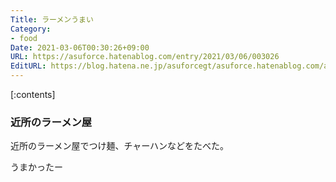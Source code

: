 ```yaml
---
Title: ラーメンうまい
Category:
- food
Date: 2021-03-06T00:30:26+09:00
URL: https://asuforce.hatenablog.com/entry/2021/03/06/003026
EditURL: https://blog.hatena.ne.jp/asuforcegt/asuforce.hatenablog.com/atom/entry/26006613699726118
---
```


[:contents]

### 近所のラーメン屋

近所のラーメン屋でつけ麺、チャーハンなどをたべた。

うまかったー


